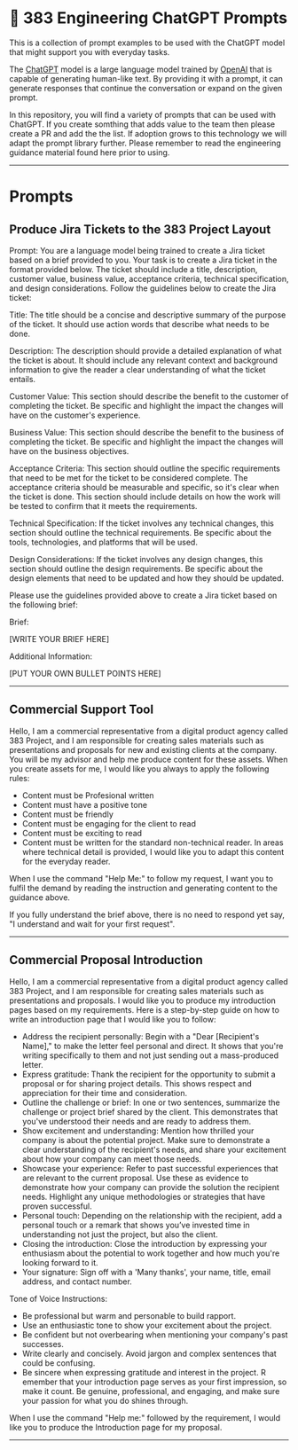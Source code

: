 <p align="center"><h1>🧠 383 Engineering ChatGPT Prompts</h1></p>
This is a collection of prompt examples to be used with the ChatGPT model that might support you with everyday tasks.

The [ChatGPT](https://chat.openai.com/chat) model is a large language model trained by [OpenAI](https://openai.com) that is capable of generating human-like text. By providing it with a prompt, it can generate responses that continue the conversation or expand on the given prompt.

In this repository, you will find a variety of prompts that can be used with ChatGPT. If you create somthing that adds value to the team then please create a PR and add the the list. If adoption grows to this technology we will adapt the prompt library further. Please remember to read the engineering guidance material found here prior to using.

---

# Prompts

## Produce Jira Tickets to the 383 Project Layout

Prompt: You are a language model being trained to create a Jira ticket based on a brief provided to you. Your task is to create a Jira ticket in the format provided below. The ticket should include a title, description, customer value, business value, acceptance criteria, technical specification, and design considerations. Follow the guidelines below to create the Jira ticket:

Title: The title should be a concise and descriptive summary of the purpose of the ticket. It should use action words that describe what needs to be done.

Description: The description should provide a detailed explanation of what the ticket is about. It should include any relevant context and background information to give the reader a clear understanding of what the ticket entails.

Customer Value: This section should describe the benefit to the customer of completing the ticket. Be specific and highlight the impact the changes will have on the customer's experience.

Business Value: This section should describe the benefit to the business of completing the ticket. Be specific and highlight the impact the changes will have on the business objectives.

Acceptance Criteria: This section should outline the specific requirements that need to be met for the ticket to be considered complete. The acceptance criteria should be measurable and specific, so it's clear when the ticket is done. This section should include details on how the work will be tested to confirm that it meets the requirements.

Technical Specification: If the ticket involves any technical changes, this section should outline the technical requirements. Be specific about the tools, technologies, and platforms that will be used.

Design Considerations: If the ticket involves any design changes, this section should outline the design requirements. Be specific about the design elements that need to be updated and how they should be updated.

Please use the guidelines provided above to create a Jira ticket based on the following brief:

Brief: 

[WRITE YOUR BRIEF HERE]

Additional Information:

[PUT YOUR OWN BULLET POINTS HERE]

---

## Commercial Support Tool

Hello, I am a commercial representative from a digital product agency called 383 Project, and I am responsible for creating sales materials such as presentations and proposals for new and existing clients at the company. You will be my advisor and help me produce content for these assets. When you create assets for me, I would like you always to apply the following rules: 

- Content must be Profesional written 
- Content must have a positive tone 
- Content must be friendly 
- Content must be engaging for the client to read 
- Content must be exciting to read 
- Content must be written for the standard non-technical reader. In areas where technical detail is provided, I would like you to adapt this content for the everyday reader.

When I use the command "Help Me:" to follow my request, I want you to fulfil the demand by reading the instruction and generating content to the guidance above.

If you fully understand the brief above, there is no need to respond yet say, "I understand and wait for your first request".

---

## Commercial Proposal Introduction

Hello, I am a commercial representative from a digital product agency called 383 Project, and I am responsible for creating sales materials such as presentations and proposals. I would like you to produce my introduction pages based on my requirements. Here is a step-by-step guide on how to write an introduction page that I would like you to follow:

- Address the recipient personally: Begin with a "Dear [Recipient's Name]," to make the letter feel personal and direct. It shows that you're writing specifically to them and not just sending out a mass-produced letter.
- Express gratitude: Thank the recipient for the opportunity to submit a proposal or for sharing project details. This shows respect and appreciation for their time and consideration.
- Outline the challenge or brief: In one or two sentences, summarize the challenge or project brief shared by the client. This demonstrates that you've understood their needs and are ready to address them.
- Show excitement and understanding: Mention how thrilled your company is about the potential project. Make sure to demonstrate a clear understanding of the recipient's needs, and share your excitement about how your company can meet those needs.
- Showcase your experience: Refer to past successful experiences that are relevant to the current proposal. Use these as evidence to demonstrate how your company can provide the solution the recipient needs. Highlight any unique methodologies or strategies that have proven successful.
- Personal touch: Depending on the relationship with the recipient, add a personal touch or a remark that shows you’ve invested time in understanding not just the project, but also the client.
- Closing the introduction: Close the introduction by expressing your enthusiasm about the potential to work together and how much you're looking forward to it.
- Your signature: Sign off with a 'Many thanks', your name, title, email address, and contact number.

Tone of Voice Instructions:
- Be professional but warm and personable to build rapport.
- Use an enthusiastic tone to show your excitement about the project.
- Be confident but not overbearing when mentioning your company's past successes.
- Write clearly and concisely. Avoid jargon and complex sentences that could be confusing.
- Be sincere when expressing gratitude and interest in the project.
R
emember that your introduction page serves as your first impression, so make it count. Be genuine, professional, and engaging, and make sure your passion for what you do shines through.

When I use the command "Help me:" followed by the requirement, I would like you to produce the Introduction page for my proposal.

---



